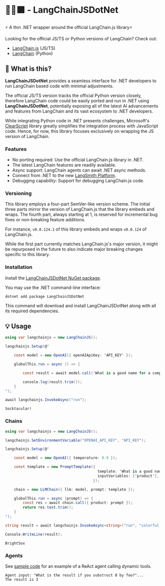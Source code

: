 # 🦜️🔗🟪 - LangChainJSDotNet
  
⚡ A thin .NET wrapper around the official LangChain.js library⚡

Looking for the official JS/TS or Python versions of LangChain? Check out:

* [LangChain.js](https://github.com/hwchase17/langchainjs) (JS/TS)
* [LangChain](https://github.com/hwchase17/langchain) (Python)


## 🤔 What is this?

**LangChainJSDotNet** provides a seamless interface for .NET developers to run LangChain based code with minimal adjustments.

The official JS/TS version tracks the official Python version closely, therefore LangChain code could be easily ported and run in .NET using **LangChainJSDotNet**, potentially exposing all of the latest AI advancements and features from LangChain and its vast ecosystem to .NET developers.

While integrating Python code in .NET presents challenges, Microsoft's [ClearScript](https://github.com/microsoft/ClearScript) library greatly simplifies the integration process with JavaScript code. Hence, for now, this library focuses exclusively on wrapping the JS version of LangChain.

### Features

- No porting required: Use the official LangChain.js library in .NET.
- The latest LangChain features are readily available.
- Async support: LangChain agents can await .NET async methods.
- Connect from .NET to the new [LangSmith Platform](https://blog.langchain.dev/announcing-langsmith/).
- Debugging capability: Support for debugging LangChain.js code.

### Versioning

This library employs a four-part SemVer-like version scheme. The initial three parts mirror the version of LangChain.js that the library embeds and wraps. The fourth part, always starting at 1, is reserved for incremental bug fixes or non-breaking feature additions.

For instance, `v0.0.124.1` of this library embeds and wraps `v0.0.124` of LangChain.js.

While the first part currently matches LangChain.js's major version, it might be repurposed in the future to also indicate major breaking changes specific to this library.

### Installation

Install the [LangChainJSDotNet NuGet package](https://www.nuget.org/packages/LangChainJSDotNet#readme-body-tab).

You may use the .NET command-line interface:

    dotnet add package LangChainJSDotNet

This command will download and install LangChainJSDotNet along with all its required dependencies.

## 💡 Usage

```csharp
using var langchainjs = new LangChainJS();

langchainjs.Setup(@"

    const model = new OpenAI({ openAIApiKey: 'API_KEY' });

    globalThis.run = async () => {

        const result = await model.call('What is a good name for a company that makes colorful socks?');

        console.log(result.trim());
    }
");

await langchainjs.InvokeAsync("run");
```
```shell
Socktacular!
```

### Chains

```csharp
using var langchainjs = new LangChainJS();

langchainjs.SetEnvironmentVariable("OPENAI_API_KEY", "API_KEY");

langchainjs.Setup(@"

    const model = new OpenAI({ temperature: 0.9 });

    const template = new PromptTemplate({
                                          template: 'What is a good name for a company that makes {product}?',
                                          inputVariables: ['product'],
                                        });

    chain = new LLMChain({ llm: model, prompt: template });

    globalThis.run = async (prompt) => {
        const res = await chain.call({ product: prompt });
        return res.text.trim();
    }
");

string result = await langchainjs.InvokeAsync<string>("run", "colorful socks");

Console.WriteLine(result);
```
```shell
BrightSox
```

### Agents

See [sample code](./samples/LangChainJSDemo/Program.cs) for an example of a  ReAct agent calling dynamic tools.

```shell
Agent input: "What is the result if you substruct 8 by foo?"...
The result is 3
```

